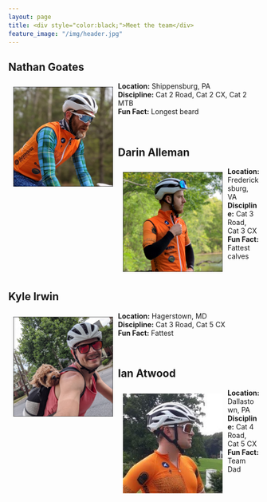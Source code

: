```yaml
---
layout: page
title: <div style="color:black;">Meet the team</div>
feature_image: "/img/header.jpg"
---
```

<h2>Nathan Goates</h2>
<p><img src="/img/hs_goates.jpg" alt="Goates" style="float:left;width:200px;height:200px;padding:10px">
<b>Location:</b> Shippensburg, PA <br>
<b>Discipline:</b> Cat 2 Road, Cat 2 CX, Cat 2 MTB <br>
<b>Fun Fact:</b> Longest beard <br>
 </p>
<br>
<h2>Darin Alleman</h2>
<p><img src="/img/hs_darin.jpg" alt="Darin" style="float:left;width:200px;height:200px;padding:10px">
<b>Location:</b> Fredericksburg, VA <br>
<b>Discipline:</b> Cat 3 Road, Cat 3 CX <br>
<b>Fun Fact:</b> Fattest calves <br>
 </p>
<br>
<h2>Kyle Irwin</h2>
<p><img src="/img/hs_kyle.jpg" alt="Kyle" style="float:left;width:200px;height:200px;padding:10px">
<b>Location:</b> Hagerstown, MD <br>
<b>Discipline:</b> Cat 3 Road, Cat 5 CX <br>
<b>Fun Fact:</b> Fattest <br>
 </p>
<br>
<h2>Ian Atwood</h2>
<p><img src="/img/Ian.PNG" alt="Ian" style="float:left;width:200px;height:200px;padding:10px">
<b>Location:</b> Dallastown, PA <br>
<b>Discipline:</b> Cat 4 Road, Cat 5 CX <br>
<b>Fun Fact:</b> Team Dad <br>
</p>


